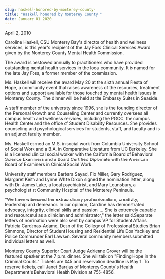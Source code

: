 ```yaml
---
slug: haskell-honored-by-monterey-county-
title: "Haskell honored by Monterey County "
date: January 01 2020
---
```


<p>April 2, 2010
</p><p>Caroline Haskell, CSU Monterey Bay's director of health and wellness services, is this year's recipient of the Jay Foss Clinical Services Award given by the Monterey County Mental Health Commission.
</p><p>The award is bestowed annually to practitioners who have provided outstanding mental health services in the local community. It is named for the late Jay Foss, a former member of the commission.
</p><p>Ms. Haskell will receive the award May 20 at the sixth annual Fiesta of Hope, a community event that raises awareness of the resources, treatment options and support available for those touched by mental health issues in Monterey County. The dinner will be held at the Embassy Suites in Seaside.
</p><p>A staff member of the university since 1996, she is the founding director of the Personal Growth and Counseling Center and currently oversees all campus health and wellness services, including the PGCC, the campus Health Center and the office of Student Disability Resources. She provides counseling and psychological services for students, staff, and faculty and is an adjunct faculty member.
</p><p>Ms. Haskell earned an M.S. in social work from Columbia University School of Social Work and a B.A. in Comparative Literature from UC Berkeley. She is a licensed clinical social worker with the California Board of Behavioral Science Examiners and a Board Certified Diplomate with the American Board of Examiners in Clinical Social Work.
</p><p>University staff members Barbara Sayad, Flo Miller, Gary Rodriguez, Margaret Keith and Lynne White Dixon signed the nomination letter, along with Dr. James Lake, a local psychiatrist, and Mary Lounsbury, a psychologist at Community Hospital of the Monterey Peninsula.
</p><p>"We have witnessed her extraordinary professionalism, creativity, leadership and demeanor. In our opinion, Caroline has demonstrated advocacy, integrity, clinical skills and passion .... She is extremely capable and resourceful as a clinician and administrator," the letter said.Separate letters of nomination were also sent by campus VP for Student Affairs Patricia Cardenas-Adame, Dean of the College of Professional Studies Brian Simmons, Director of Student Housing and Residential Life Don Yackley and Police Commander Earl Lawson. Several community members submitted individual letters as well.
</p><p>Monterey County Superior Court Judge Adrienne Grover will be the featured speaker at the 7 p.m. dinner. She will talk on "Finding Hope in the Criminal Courts." Tickets are $45 and reservation deadline is May 1. To reserve tickets, call Janet Barajas of Monterey County's Health Department's Behavioral Health Division at 755-4856.
</p><p> 
</p><p> 
</p>
